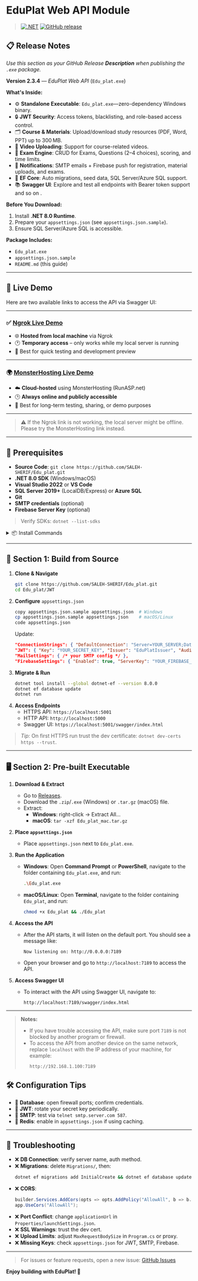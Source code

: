 # EduPlat Web API Module

> [![.NET](https://img.shields.io/badge/.NET-8.0-blue)](https://dotnet.microsoft.com/download) [![GitHub release](https://img.shields.io/github/v/release/SALEH-SHERIF/Edu_plat)](https://github.com/SALEH-SHERIF/Edu_plat/releases)

## 📋 Release Notes

*Use this section as your GitHub Release **Description** when publishing the `.exe` package.*

**Version 2.3.4** — *EduPlat Web API* (`Edu_plat.exe`)

**What's Inside:**

- ⚙️ **Standalone Executable**: `Edu_plat.exe`—zero-dependency Windows binary.
- 🔒 **JWT Security**: Access tokens, blacklisting, and role-based access control.
- 🗂️ **Course & Materials**: Upload/download study resources (PDF, Word, PPT) up to 300 MB.
- 🎥 **Video Uploading**: Support for course-related videos.
- 📝 **Exam Engine**: CRUD for Exams, Questions (2–4 choices), scoring, and time limits.
- 📧 **Notifications**: SMTP emails + Firebase push for registration, material uploads, and exams.
- 🔄 **EF Core**: Auto migrations, seed data, SQL Server/Azure SQL support.
- 📚 **Swagger UI**: Explore and test all endpoints with Bearer token support and so on .

**Before You Download:**

1. Install **.NET 8.0 Runtime**.
2. Prepare your `appsettings.json` (see `appsettings.json.sample`).
3. Ensure SQL Server/Azure SQL is accessible.

**Package Includes:**

- `Edu_plat.exe`
- `appsettings.json.sample`
- `README.md` (this guide)

---
## 🚀 Live Demo

Here are two available links to access the API via Swagger UI:

---

### ✅ [Ngrok Live Demo](https://great-hot-impala.ngrok-free.app/swagger/index.html)
- 🌐 **Hosted from local machine** via Ngrok
- 🕐 **Temporary access** – only works while my local server is running
- 📎 Best for quick testing and development preview

---

### 🌍 [MonsterHosting Live Demo](https://eduplat123.runasp.net/swagger/index.html)
- ☁️ **Cloud-hosted** using MonsterHosting (RunASP.net)
- 🕒 **Always online and publicly accessible**
- 📎 Best for long-term testing, sharing, or demo purposes

---

> ⚠️ If the Ngrok link is not working, the local server might be offline. Please try the MonsterHosting link instead.



---

## 🎯 Prerequisites

- **Source Code**: `git clone https://github.com/SALEH-SHERIF/Edu_plat.git`
- **.NET 8.0 SDK** (Windows/macOS)
- **Visual Studio 2022** or **VS Code**
- **SQL Server 2019+** (LocalDB/Express) or **Azure SQL**
- **Git**
- **SMTP credentials** (optional)
- **Firebase Server Key** (optional)

> Verify SDKs: `dotnet --list-sdks`

<details>
<summary>📦 Install Commands</summary>

| Requirement      | Windows                                 | macOS                              |
|------------------|-----------------------------------------|------------------------------------|
| .NET SDK         | `winget install Microsoft.DotNet.SDK.8` | `brew install --cask dotnet-sdk`   |
| Git              | `winget install Git.Git`                | `brew install git`                 |
</details>

---

## 🚀 Section 1: Build from Source

1. **Clone & Navigate**
   ```bash
   git clone https://github.com/SALEH-SHERIF/Edu_plat.git
   cd Edu_plat/JWT
   ```
2. **Configure** `appsettings.json`
   ```bash
   copy appsettings.json.sample appsettings.json  # Windows
   cp appsettings.json.sample appsettings.json    # macOS/Linux
   code appsettings.json
   ```
   Update:
   ```json
   "ConnectionStrings": { "DefaultConnection": "Server=YOUR_SERVER;Database=EduPlat;Trusted_Connection=True;" },
   "JWT": { "Key": "YOUR_SECRET_KEY", "Issuer": "EduPlatIssuer", "Audience": "EduPlatAudience", "DurationInMinutes": 60 },
   "MailSettings": { /* your SMTP config */ },
   "FirebaseSettings": { "Enabled": true, "ServerKey": "YOUR_FIREBASE_SERVER_KEY" }
   ```
3. **Migrate & Run**
   ```bash
   dotnet tool install --global dotnet-ef --version 8.0.0
   dotnet ef database update
   dotnet run
   ```
4. **Access Endpoints**
   - HTTPS API: `https://localhost:5001`
   - HTTP API: `http://localhost:5000`
   - Swagger UI: `https://localhost:5001/swagger/index.html`

> *Tip:* On first HTTPS run trust the dev certificate: `dotnet dev-certs https --trust`.

---

## 🖥️ Section 2: Pre-built Executable

1. **Download & Extract**
   - Go to [Releases](https://github.com/SALEH-SHERIF/Edu_plat/releases).
   - Download the `.zip`/`.exe` (Windows) or `.tar.gz` (macOS) file.
   - Extract:
     - **Windows**: right-click → Extract All...
     - **macOS**: `tar -xzf Edu_plat_mac.tar.gz`

2. **Place `appsettings.json`**
   - Place `appsettings.json` next to `Edu_plat.exe`.

3. **Run the Application**
   - **Windows**: Open **Command Prompt** or **PowerShell**, navigate to the folder containing `Edu_plat.exe`, and run:
     ```bash
     .\Edu_plat.exe
     ```
   - **macOS/Linux**: Open **Terminal**, navigate to the folder containing `Edu_plat`, and run:
     ```bash
     chmod +x Edu_plat && ./Edu_plat
     ```

4. **Access the API**
   - After the API starts, it will listen on the default port. You should see a message like:
     ```
     Now listening on: http://0.0.0.0:7189
     ```
   - Open your browser and go to `http://localhost:7189` to access the API.

5. **Access Swagger UI**
   - To interact with the API using Swagger UI, navigate to:
     ```
     http://localhost:7189/swagger/index.html
     ```

---

> **Notes:**
> - If you have trouble accessing the API, make sure port `7189` is not blocked by another program or firewall.
> - To access the API from another device on the same network, replace `localhost` with the IP address of your machine, for example:
>   ```
>   http://192.168.1.100:7189
>   ```


## 🛠️ Configuration Tips

- 🔧 **Database**: open firewall ports; confirm credentials.
- 🔑 **JWT**: rotate your secret key periodically.
- 📧 **SMTP**: test via `telnet smtp.server.com 587`.
- 🔄 **Redis**: enable in `appsettings.json` if using caching.

---

## 🐞 Troubleshooting

- ❌ **DB Connection**: verify server name, auth method.
- ❌ **Migrations**: delete `Migrations/`, then:
  ```bash
  dotnet ef migrations add InitialCreate && dotnet ef database update
  ```
- ❌ **CORS**:
  ```csharp
  builder.Services.AddCors(opts => opts.AddPolicy("AllowAll", b => b.AllowAnyOrigin().AllowAnyHeader().AllowAnyMethod()));
  app.UseCors("AllowAll");
  ```
- ❌ **Port Conflict**: change `applicationUrl` in `Properties/launchSettings.json`.
- ❌ **SSL Warnings**: trust the dev cert.
- ❌ **Upload Limits**: adjust `MaxRequestBodySize` in `Program.cs` or proxy.
- ❌ **Missing Keys**: check `appsettings.json` for JWT, SMTP, Firebase.

---

> For issues or feature requests, open a new issue: [GitHub Issues](https://github.com/SALEH-SHERIF/Edu_plat/issues)

**Enjoy building with EduPlat! 🎉**

